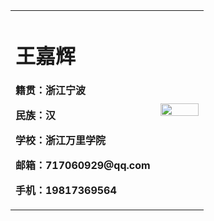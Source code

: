 <table border="0">
  <tr>
    <td width="75%">
      <h1>王嘉辉</h1>
      <p><b>籍贯：浙江宁波</b></p>
      <p><b>民族：汉</b></p>
      <p><b>学校：浙江万里学院</b></p>
      <p><b>邮箱：717060929@qq.com</b></p>
      <p><b>手机：19817369564</b></p>
    </td>
    <td width="25%">
      <img src="/zhenjianzhao.jpg" width="100%">  
    </td>
  </tr>
</table>


